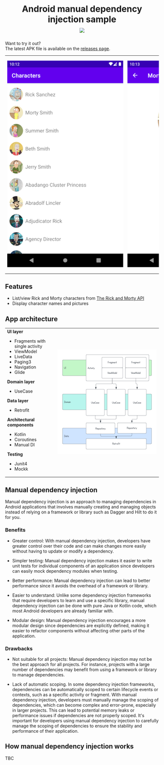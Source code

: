 <h1 align="center">
    Android manual dependency injection sample
    <br />
    <a href="https://github.com/cemtuver/android-manualdi/releases">
        <img src="https://img.shields.io/github/v/release/cemtuver/android-manualdi?include_prereleases&label=version">
    </a>
</h1>

Want to try it out?
<br />
The latest APK file is available on the [releases page](https://github.com/cemtuver/android-manualdi/releases).

<table>
    <tr>
        <td>
            <p align="center">
                <img alt="App demo: Rick and Morty character list" style="max-width: 380px" src="./docs/img_app_characterlist.png" />
            </p>
        </td>
        <td>
            <p align="center">
                <img alt="App demo: Morty character detail" style="max-width: 380px" src="./docs/img_app_characterdetail.png" />
            </p>
        </td>
    </tr>
</table>

## Features
- List/view Rick and Morty characters from [The Rick and Morty API](https://rickandmortyapi.com/)
- Display character names and pictures

## App architecture
<table>
    <tr>
        <td>
            <b>UI layer</b>
            <ul>
                <li>Fragments with single activity</li>
                <li>ViewModel</li>
                <li>LiveData</li>
                <li>Paging3</li>
                <li>Navigation</li>
                <li>Glide</li>
            </ul>
            <b>Domain layer</b>
            <ul>
                <li>UseCase</li>
            </ul>
            <b>Data layer</b>
            <ul>
                <li>Retrofit</li>
            </ul>
            <b>Architectural components</b>
            <ul>
                <li>Kotlin</li>
                <li>Coroutines</li>
                <li>Manual DI</li>
            </ul>
            <b>Testing</b>
            <ul>
                <li>Junit4</li>
                <li>Mockk</li>
            </ul>
        </td>
        <td>
            <img alt="App architecture" src="./docs/img_app_architecture.png" />
        </td>
    </tr>
</table>

## Manual dependency injection
Manual dependency injection is an approach to managing dependencies in Android applications that involves manually creating and managing objects instead of relying on a framework or library such as Dagger and Hilt to do it for you.

### Benefits
* Greater control: With manual dependency injection, developers have greater control over their code and can make changes more easily without having to update or modify a dependency.

* Simpler testing: Manual dependency injection makes it easier to write unit tests for individual components of an application since developers can easily mock dependency modules when testing.

* Better performance: Manual dependency injection can lead to better performance since it avoids the overhead of a framework or library.

* Easier to understand: Unlike some dependency injection frameworks that require developers to learn and use a specific library, manual dependency injection can be done with pure Java or Kotlin code, which most Android developers are already familiar with.

* Modular design: Manual dependency injection encourages a more modular design since dependencies are explicitly defined, making it easier to refactor components without affecting other parts of the application.

### Drawbacks
* Not suitable for all projects: Manual dependency injection may not be the best approach for all projects. For instance, projects with a large number of dependencies may benefit from using a framework or library to manage dependencies.

* Lack of automatic scoping. In some dependency injection frameworks, dependencies can be automatically scoped to certain lifecycle events or contexts, such as a specific activity or fragment. With manual dependency injection, developers must manually manage the scoping of dependencies, which can become complex and error-prone, especially in larger projects. This can lead to potential memory leaks or performance issues if dependencies are not properly scoped. It's important for developers using manual dependency injection to carefully manage the scoping of dependencies to ensure the stability and performance of their application.

## How manual dependency injection works
TBC